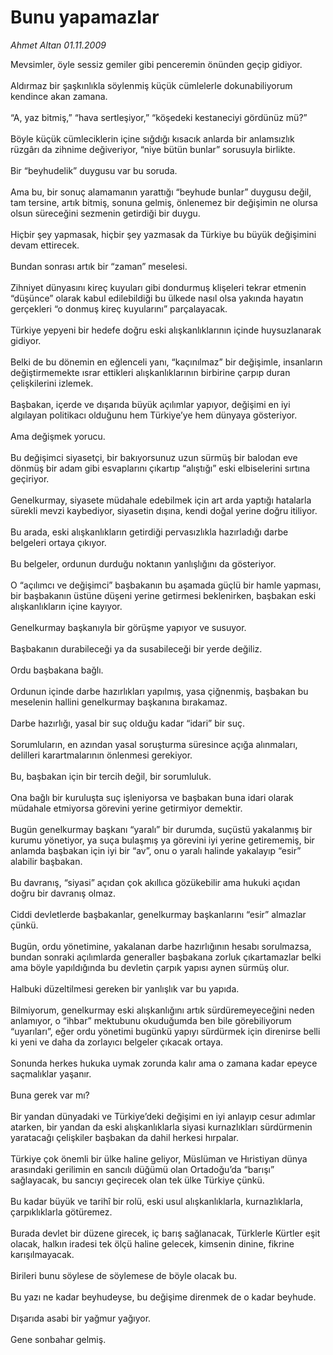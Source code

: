 # Bunu yapamazlar

*Ahmet Altan 01.11.2009*

<div class="taraf_structure_2col_1zq">
<div class="margen_n">



 <p>Mevsimler, öyle sessiz gemiler gibi penceremin önünden geçip gidiyor. <br/><br/>Aldırmaz bir şaşkınlıkla söylenmiş küçük cümlelerle dokunabiliyorum kendince akan zamana. <br/><br/>“A, yaz bitmiş,” “hava sertleşiyor,” “köşedeki kestaneciyi gördünüz mü?” <br/><br/>Böyle küçük cümleciklerin içine sığdığı kısacık anlarda bir anlamsızlık rüzgârı da zihnime değiveriyor, “niye bütün bunlar” sorusuyla birlikte. <br/><br/>Bir “beyhudelik” duygusu var bu soruda. <br/><br/>Ama bu, bir sonuç alamamanın yarattığı “beyhude bunlar” duygusu değil, tam tersine, artık bitmiş, sonuna gelmiş, önlenemez bir değişimin ne olursa olsun süreceğini sezmenin getirdiği bir duygu. <br/><br/>Hiçbir şey yapmasak, hiçbir şey yazmasak da Türkiye bu büyük değişimini devam ettirecek. <br/><br/>Bundan sonrası artık bir “zaman” meselesi. <br/><br/>Zihniyet dünyasını kireç kuyuları gibi dondurmuş klişeleri tekrar etmenin “düşünce” olarak kabul edilebildiği bu ülkede nasıl olsa yakında hayatın gerçekleri “o donmuş kireç kuyularını” parçalayacak. <br/><br/>Türkiye yepyeni bir hedefe doğru eski alışkanlıklarının içinde huysuzlanarak gidiyor. <br/><br/>Belki de bu dönemin en eğlenceli yanı, “kaçınılmaz” bir değişimle, insanların değiştirmemekte ısrar ettikleri alışkanlıklarının birbirine çarpıp duran çelişkilerini izlemek. <br/><br/>Başbakan, içerde ve dışarıda büyük açılımlar yapıyor, değişimi en iyi algılayan politikacı olduğunu hem Türkiye’ye hem dünyaya gösteriyor. <br/><br/>Ama değişmek yorucu. <br/><br/>Bu değişimci siyasetçi, bir bakıyorsunuz uzun sürmüş bir balodan eve dönmüş bir adam gibi esvaplarını çıkartıp “alıştığı” eski elbiselerini sırtına geçiriyor. <br/><br/>Genelkurmay, siyasete müdahale edebilmek için art arda yaptığı hatalarla sürekli mevzi kaybediyor, siyasetin dışına, kendi doğal yerine doğru itiliyor. <br/><br/>Bu arada, eski alışkanlıkların getirdiği pervasızlıkla hazırladığı darbe belgeleri ortaya çıkıyor. <br/><br/>Bu belgeler, ordunun durduğu noktanın yanlışlığını da gösteriyor. <br/><br/>O “açılımcı ve değişimci” başbakanın bu aşamada güçlü bir hamle yapması, bir başbakanın üstüne düşeni yerine getirmesi beklenirken, başbakan eski alışkanlıkların içine kayıyor. <br/><br/>Genelkurmay başkanıyla bir görüşme yapıyor ve susuyor. <br/><br/>Başbakanın durabileceği ya da susabileceği bir yerde değiliz. <br/><br/>Ordu başbakana bağlı. <br/><br/>Ordunun içinde darbe hazırlıkları yapılmış, yasa çiğnenmiş, başbakan bu meselenin hallini genelkurmay başkanına bırakamaz. <br/><br/>Darbe hazırlığı, yasal bir suç olduğu kadar “idari” bir suç. <br/><br/>Sorumluların, en azından yasal soruşturma süresince açığa alınmaları, delilleri karartmalarının önlenmesi gerekiyor. <br/><br/>Bu, başbakan için bir tercih değil, bir sorumluluk. <br/><br/>Ona bağlı bir kuruluşta suç işleniyorsa ve başbakan buna idari olarak müdahale etmiyorsa görevini yerine getirmiyor demektir. <br/><br/>Bugün genelkurmay başkanı “yaralı” bir durumda, suçüstü yakalanmış bir kurumu yönetiyor, ya suça bulaşmış ya görevini iyi yerine getirememiş, bir anlamda başbakan için iyi bir “av”, onu o yaralı halinde yakalayıp “esir” alabilir başbakan. <br/><br/>Bu davranış, “siyasi” açıdan çok akıllıca gözükebilir ama hukuki açıdan doğru bir davranış olmaz. <br/><br/>Ciddi devletlerde başbakanlar, genelkurmay başkanlarını “esir” almazlar çünkü. <br/><br/>Bugün, ordu yönetimine, yakalanan darbe hazırlığının hesabı sorulmazsa, bundan sonraki açılımlarda generaller başbakana zorluk çıkartamazlar belki ama böyle yapıldığında bu devletin çarpık yapısı aynen sürmüş olur. <br/><br/>Halbuki düzeltilmesi gereken bir yanlışlık var bu yapıda. <br/><br/>Bilmiyorum, genelkurmay eski alışkanlığını artık sürdüremeyeceğini neden anlamıyor, o “ihbar” mektubunu okuduğumda ben bile görebiliyorum “uyarıları”, eğer ordu yönetimi bugünkü yapıyı sürdürmek için direnirse belli ki yeni ve daha da zorlayıcı belgeler çıkacak ortaya. <br/><br/>Sonunda herkes hukuka uymak zorunda kalır ama o zamana kadar epeyce saçmalıklar yaşanır. <br/><br/>Buna gerek var mı? <br/><br/>Bir yandan dünyadaki ve Türkiye’deki değişimi en iyi anlayıp cesur adımlar atarken, bir yandan da eski alışkanlıklarla siyasi kurnazlıkları sürdürmenin yaratacağı çelişkiler başbakan da dahil herkesi hırpalar. <br/><br/>Türkiye çok önemli bir ülke haline geliyor, Müslüman ve Hıristiyan dünya arasındaki gerilimin en sancılı düğümü olan Ortadoğu’da “barışı” sağlayacak, bu sancıyı geçirecek olan tek ülke Türkiye çünkü. <br/><br/>Bu kadar büyük ve tarihî bir rolü, eski usul alışkanlıklarla, kurnazlıklarla, çarpıklıklarla götüremez. <br/><br/>Burada devlet bir düzene girecek, iç barış sağlanacak, Türklerle Kürtler eşit olacak, halkın iradesi tek ölçü haline gelecek, kimsenin dinine, fikrine karışılmayacak. <br/><br/>Birileri bunu söylese de söylemese de böyle olacak bu. <br/><br/>Bu yazı ne kadar beyhudeyse, bu değişime direnmek de o kadar beyhude. <br/><br/>Dışarıda asabi bir yağmur yağıyor. <br/><br/>Gene sonbahar gelmiş.</p>
<br/>
<br/>
<br/>



<br/>


<div id="taraf_not">
</div>

</div>


</div>
